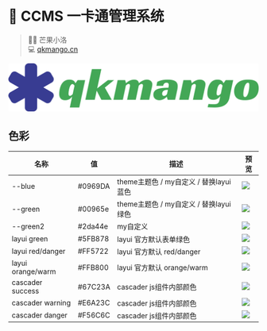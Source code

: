 # 🚀 CCMS 一卡通管理系统

> 👨‍💻 芒果小洛 <br/>
> 💻 [qkmango.cn](http://qkmango.cn)

![logo](doc/README/logo.svg)

## 色彩

| 名称                | 值       | 描述                           | 预览                                                                                     |
|-------------------|---------|------------------------------|----------------------------------------------------------------------------------------|
| --blue            | #0969DA | theme主题色 / my自定义 / 替换layui蓝色 | ![](https://img.shields.io/badge/-theme%20----blue-%230969DA%09?style=for-the-badge)   |
| --green           | #00965e | theme主题色 / my自定义 / 替换layui绿色 | ![](https://img.shields.io/badge/-theme%20----green-%2300965e?style=for-the-badge)     |
| --green2          | #2da44e | my自定义                        | ![](https://img.shields.io/badge/-theme%20----green2-%232da44e?style=for-the-badge)    |
| layui green       | #5FB878 | layui 官方默认表单绿色               | ![](https://img.shields.io/badge/-layui%20green-%235FB878?style=for-the-badge)         |
| layui red/danger  | #FF5722 | layui 官方默认 red/danger        | ![](https://img.shields.io/badge/-layui%20red%2Fdanger-%23FF5722?style=for-the-badge)  |
| layui orange/warm | #FFB800 | layui 官方默认 orange/warm       | ![](https://img.shields.io/badge/-layui%20orange%2Fwarm-%23FFB800?style=for-the-badge) |
| cascader success  | #67C23A | cascader js组件内部颜色            | ![](https://img.shields.io/badge/-cascader%20success-%2367C23A?style=for-the-badge)    |
| cascader warning  | #E6A23C | cascader js组件内部颜色            | ![](https://img.shields.io/badge/-cascader%20warning-%23E6A23C?style=for-the-badge)    |
| cascader danger   | #F56C6C | cascader js组件内部颜色            | ![](https://img.shields.io/badge/-cascader%20danger-%23F56C6C?style=for-the-badge)     |


